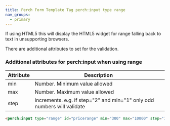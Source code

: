 ```yaml
---
title: Perch Form Template Tag perch:input type range
nav_groups:
  - primary
---
```


If using HTML5 this will display the HTML5 widget for range falling back to text in unsupporting browsers.

There are additional attributes to set for the validation.

### Additional attributes for perch:input when using range

|Attribute|Description|
|-|-|
|min|Number. Minimum value allowed|
|max|Number. Maximum value allowed|
|step|increments. e.g. if step="2" and min="1" only odd numbers will validate|

```html
<perch:input type="range" id="pricerange" min="300" max="10000" step="100">
```
